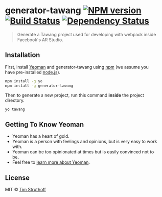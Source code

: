 # generator-tawang [![NPM version][npm-image]][npm-url] [![Build Status][travis-image]][travis-url] [![Dependency Status][daviddm-image]][daviddm-url]
> Generate a Tawang project used for developing with webpack inside Facebook&#39;s AR Studio.

## Installation

First, install [Yeoman](http://yeoman.io) and generator-tawang using [npm](https://www.npmjs.com/) (we assume you have pre-installed [node.js](https://nodejs.org/)).

```bash
npm install -g yo
npm install -g generator-tawang
```

Then to generate a new project, run this command **inside** the project directory.

```bash
yo tawang
```

## Getting To Know Yeoman

 * Yeoman has a heart of gold.
 * Yeoman is a person with feelings and opinions, but is very easy to work with.
 * Yeoman can be too opinionated at times but is easily convinced not to be.
 * Feel free to [learn more about Yeoman](http://yeoman.io/).

## License

MIT © [Tim Struthoff](tst.works)


[npm-image]: https://badge.fury.io/js/generator-tawang.svg
[npm-url]: https://www.npmjs.com/package/generator-tawang
[travis-image]: https://travis-ci.org/mediamonks/generator-tawang.svg?branch=master
[travis-url]: https://travis-ci.org/mediamonks/generator-tawang
[daviddm-image]: https://david-dm.org/mediamonks/generator-tawang.svg?theme=shields.io
[daviddm-url]: https://david-dm.org/mediamonks/generator-tawang
